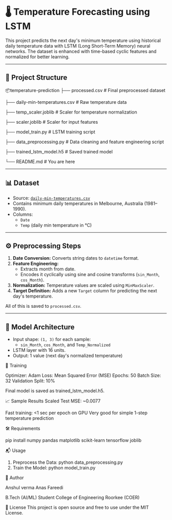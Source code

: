 # 🌡️ Temperature Forecasting using LSTM

This project predicts the next day's minimum temperature using historical daily temperature data with LSTM (Long Short-Term Memory) neural networks. The dataset is enhanced with time-based cyclic features and normalized for better learning.

---

## 📁 Project Structure

📦temperature-prediction
├── processed.csv # Final preprocessed dataset

├── daily-min-temperatures.csv # Raw temperature data

├── temp_scaler.joblib # Scaler for temperature normalization

├── scaler.joblib # Scaler for input features

├── model_train.py # LSTM training script

├── data_preprocessing.py # Data cleaning and feature engineering script

├── trained_lstm_model.h5 # Saved trained model

└── README.md # You are here

---

## 📊 Dataset

- Source: [`daily-min-temperatures.csv`](https://archive.ics.uci.edu/ml/datasets/daily+minimum+temperatures+in+melbourne)
- Contains minimum daily temperatures in Melbourne, Australia (1981–1990).
- Columns:
  - `Date`
  - `Temp` (daily min temperature in °C)

---

## ⚙️ Preprocessing Steps

1. **Date Conversion:** Converts string dates to `datetime` format.
2. **Feature Engineering:**
   - Extracts month from date.
   - Encodes it cyclically using sine and cosine transforms (`sin_Month`, `cos_Month`).
3. **Normalization:** Temperature values are scaled using `MinMaxScaler`.
4. **Target Definition:** Adds a new `Target` column for predicting the next day's temperature.

All of this is saved to `processed.csv`.

---

## 🧠 Model Architecture

- Input shape: `(1, 3)` for each sample:
  - `sin_Month`, `cos_Month`, and `Temp_Normalized`
- LSTM layer with 16 units.
- Output: 1 value (next day's normalized temperature)
  
🚀 Training

Optimizer: Adam
Loss: Mean Squared Error (MSE)
Epochs: 50
Batch Size: 32
Validation Split: 10%

Final model is saved as trained_lstm_model.h5.

📈 Sample Results
Scaled Test MSE: ~0.0077

Fast training: <1 sec per epoch on GPU
Very good for simple 1-step temperature prediction

🛠️ Requirements

pip install numpy pandas matplotlib scikit-learn tensorflow joblib

📬 Usage
1. Preprocess the Data:
python data_preprocessing.py
2. Train the Model:
python model_train.py


👤 Author

Anshul verma
Anas Fareedi 

B.Tech (AI/ML) Student
College of Engineering Roorkee (COER)

📜 License
This project is open source and free to use under the MIT License.
